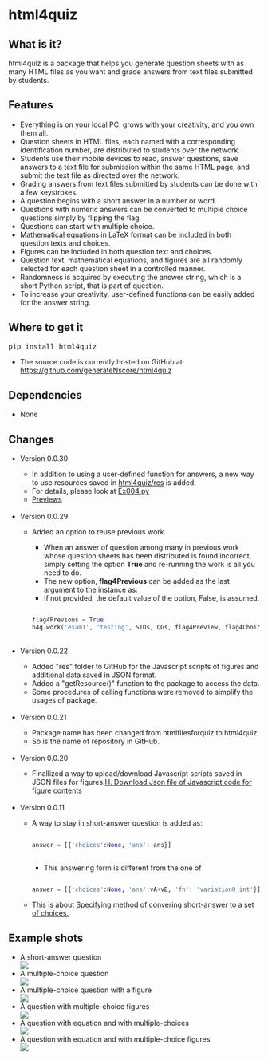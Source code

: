 # html4quiz

## What is it?

html4quiz is a package that helps you generate question sheets with as many HTML files as you want and grade answers from text files submitted by students.

## Features
<ul>
<li>Everything is on your local PC, grows with your creativity, and you own them all.</li>
<li>Question sheets in HTML files, each named with a corresponding identification number, are distributed to students over the network.</li>
<li>Students use their mobile devices to read, answer questions, save answers to a text file for submission within the same HTML page, and submit the text file as directed over the network.</li>
<li>Grading answers from text files submitted by students can be done with a few keystrokes.</li>
<li>A question begins with a short answer in a number or word.</li>
<li>Questions with numeric answers can be converted to multiple choice questions simply by flipping the flag.</li>
<li>Questions can start with multiple choice.</li>
<li>Mathematical equations in LaTeX format can be included in both question texts and choices.</li>
<li>Figures can be included in both question text and choices.</li>
<li>Question text, mathematical equations, and figures are all randomly selected for each question sheet in a controlled manner.</li>
<li>Randomness is acquired by executing the answer string, which is a short Python script, that is part of question.</li>
<li>To increase your creativity, user-defined functions can be easily added for the answer string.</li>
</ul>

## Where to get it

<pre lang=sh>pip install html4quiz</pre>

<ul>
<li>The source code is currently hosted on GitHub at: <a href="https://github.com/generateNscore/html4quiz">https://github.com/generateNscore/html4quiz</a></li>
</ul>


## Dependencies
<ul><li>None</li></ul>


## Changes
<ul>
<li>Version 0.0.30</li>
<ul><li>In addition to using a user-defined function for answers, a new way to use resources saved in <a href="https://github.com/generateNscore/html4quiz/tree/main/res">html4quiz/res</a> is added.</li>
<li>For details, please look at <a href="https://generatenscore.github.io/html4quiz/Examples/Ex004/Ex004.py">Ex004.py</a></li>
<li><a href="https://generatenscore.github.io/html4quiz/Examples/Ex004/Ex004/Ex004/index.html">Previews</a></li>
</ul>
<br>


<li>Version 0.0.29</li>
<ul><li>Added an option to reuse previous work.</li>
<ul><li>When an answer of question among many in previous work whose question sheets has been distributed is found incorrect, simply setting the option <strong>True</strong> and re-running the work is all you need to do.</li>
<li>The new option, <strong>flag4Previous</strong> can be added as the last argument to the instance as:</li>
<li>If not provided, the default value of the option, False, is assumed.</li></ul>

```python

flag4Previous = True
h4q.work('exam1', 'testing', STDs, QGs, flag4Preview, flag4Choice, flag4Shuffling, resources, flag4Previous)

```

</ul>
<br>

<li>Version 0.0.22</li>
<ul><li>Added "res" folder to GitHub for the Javascript scripts of figures and additional data saved in JSON format.</li>
<li>Added a "getResource()" function to the package to access the data.</li>
<li>Some procedures of calling functions were removed to simplify the usages of package.</li>
</ul>
<br>
<li>Version 0.0.21</li>
<ul><li>Package name has been changed from htmlfilesforquiz to html4quiz</li>
<li>So is the name of repository in GitHub.</li></ul>
<br>
<li>Version 0.0.20</li>

<ul><li>Finallized a way to upload/download Javascript scripts saved in JSON files for figures.<a href="https://github.com/generateNscore/html4quiz/wiki#h-download-json-file-of-javascript-code-for-figure-contents">H. Download Json file of Javascript code for figure contents</a></li></ul>
<br>

<li>Version 0.0.11</li>

<ul><li>A way to stay in short-answer question is added as:</li>
  
```python
  
answer = [{'choices':None, 'ans': ans}]
  
```

<ul><li>This answering form is different from the one of</li></ul>
  
  ```python
  
answer = [{'choices':None, 'ans':vA+vB, 'fn': 'variation0_int'}]
  
```

<li>This is about <a href="https://github.com/generateNscore/html4quiz/wiki#2-specifying-method-of-converting-a-short-answer-to-a-set-of-choices">Specifying method of convering short-answer to a set of choices.</a></li></ul>
</ul>


## Example shots
<ul>
<li>A short-answer question</li>
<img src="https://generateNscore.github.io/html4quiz/img/example1-3.png">
<li>A multiple-choice question</li>
<img src="https://generateNscore.github.io/html4quiz/img/example1-6.png">
<li>A multiple-choice question with a figure</li>
<img src="https://generateNscore.github.io/html4quiz/img/example1-2.png">
<li>A question with multiple-choice figures</li>
<img src="https://generateNscore.github.io/html4quiz/img/example1-1.png">
<li>A question with equation and with multiple-choices</li>
<img src="https://generateNscore.github.io/html4quiz/img/example1-4.png">
<li>A question with equation and with multiple-choice figures</li>
<img src="https://generateNscore.github.io/html4quiz/img/example1-5.png">
</ul>